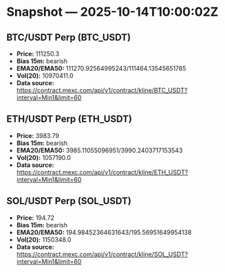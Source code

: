 # Snapshot — 2025-10-14T10:00:02Z

## BTC/USDT Perp (BTC_USDT)
- **Price:** 111250.3
- **Bias 15m:** bearish
- **EMA20/EMA50:** 111270.92564995243/111464.13545651785
- **Vol(20):** 10970411.0
- **Data source:** https://contract.mexc.com/api/v1/contract/kline/BTC_USDT?interval=Min1&limit=60

## ETH/USDT Perp (ETH_USDT)
- **Price:** 3983.79
- **Bias 15m:** bearish
- **EMA20/EMA50:** 3985.11055096951/3990.2403717153543
- **Vol(20):** 1057190.0
- **Data source:** https://contract.mexc.com/api/v1/contract/kline/ETH_USDT?interval=Min1&limit=60

## SOL/USDT Perp (SOL_USDT)
- **Price:** 194.72
- **Bias 15m:** bearish
- **EMA20/EMA50:** 194.98452364631643/195.56951649954138
- **Vol(20):** 1150348.0
- **Data source:** https://contract.mexc.com/api/v1/contract/kline/SOL_USDT?interval=Min1&limit=60
